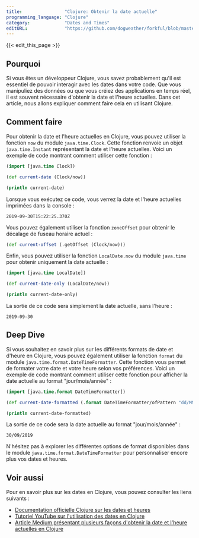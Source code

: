 ```yaml
---
title:                "Clojure: Obtenir la date actuelle"
programming_language: "Clojure"
category:             "Dates and Times"
editURL:              "https://github.com/dogweather/forkful/blob/master/content/fr/clojure/getting-the-current-date.md"
---
```


{{< edit_this_page >}}

## Pourquoi

Si vous êtes un développeur Clojure, vous savez probablement qu'il est essentiel de pouvoir interagir avec les dates dans votre code. Que vous manipuliez des données ou que vous créiez des applications en temps réel, il est souvent nécessaire d'obtenir la date et l'heure actuelles. Dans cet article, nous allons expliquer comment faire cela en utilisant Clojure.

## Comment faire

Pour obtenir la date et l'heure actuelles en Clojure, vous pouvez utiliser la fonction `now` du module `java.time.Clock`. Cette fonction renvoie un objet `java.time.Instant` représentant la date et l'heure actuelles. Voici un exemple de code montrant comment utiliser cette fonction :

```Clojure
(import [java.time Clock])

(def current-date (Clock/now))

(println current-date)
```

Lorsque vous exécutez ce code, vous verrez la date et l'heure actuelles imprimées dans la console :

```
2019-09-30T15:22:25.370Z
```

Vous pouvez également utiliser la fonction `zoneOffset` pour obtenir le décalage de fuseau horaire actuel :

```Clojure
(def current-offset (.getOffset (Clock/now)))
```

Enfin, vous pouvez utiliser la fonction `LocalDate.now` du module `java.time` pour obtenir uniquement la date actuelle :

```Clojure
(import [java.time LocalDate])

(def current-date-only (LocalDate/now))

(println current-date-only)
```

La sortie de ce code sera simplement la date actuelle, sans l'heure :

```
2019-09-30
```

## Deep Dive

Si vous souhaitez en savoir plus sur les différents formats de date et d'heure en Clojure, vous pouvez également utiliser la fonction `format` du module `java.time.format.DateTimeFormatter`. Cette fonction vous permet de formater votre date et votre heure selon vos préférences. Voici un exemple de code montrant comment utiliser cette fonction pour afficher la date actuelle au format "jour/mois/année" :

```Clojure
(import [java.time.format DateTimeFormatter])

(def current-date-formatted (.format DateTimeFormatter/ofPattern "dd/MM/yyyy" (LocalDate/now)))

(println current-date-formatted)
```

La sortie de ce code sera la date actuelle au format "jour/mois/année" :

```
30/09/2019
```

N'hésitez pas à explorer les différentes options de format disponibles dans le module `java.time.format.DateTimeFormatter` pour personnaliser encore plus vos dates et heures.

## Voir aussi

Pour en savoir plus sur les dates en Clojure, vous pouvez consulter les liens suivants :

- [Documentation officielle Clojure sur les dates et heures](https://clojure.org/reference/java_interop#Date_and_Time)
- [Tutoriel YouTube sur l'utilisation des dates en Clojure](https://www.youtube.com/watch?v=PjclN7IyKsQ)
- [Article Medium présentant plusieurs façons d'obtenir la date et l'heure actuelles en Clojure](https://medium.com/clojurians/3-ways-to-get-the-current-date-and-time-in-clojure-b28e08850df6)